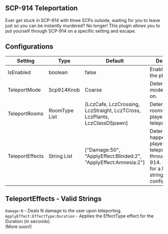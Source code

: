 ## SCP-914 Teleportation
Ever get stuck in SCP-914 with three SCPs outside, waiting for you to leave just so you can be instantly murdered? No longer! This plugin allows you to put yourself through SCP-914 on a specific setting and escape.

## Configurations
| Setting         | Type           | Default                                                                   | Description                                                                                                                 |
|-----------------|----------------|---------------------------------------------------------------------------|-----------------------------------------------------------------------------------------------------------------------------|
| IsEnabled       | boolean        | false                                                                     | Enables/Disables the plugin                                                                                                 |
| TeleportMode    | Scp914Knob     | Coarse                                                                    | Determines the mode to teleport on.                                                                                         |
| TeleportRooms   | RoomType List  | [LczCafe, LczCrossing, LczStraight, LczTCross, LczPlants, LczClassDSpawn] | Determines the rooms that players can teleport to.                                                                          |
| TeleportEffects | String List    | ["Damage:50", "ApplyEffect:Blinded:2",  "ApplyEffect:Amnesia:2"]          | Determines what happens to players upon teleporting through SCP-914. See below for a list of valid strings for this config. |

## TeleportEffects - Valid Strings
`Damage:N` - Deals N damage to the user upon teleporting.  
`ApplyEffect:EffectType:Duration` - Applies the EffectType effect for the Duration (in seconds).  
(More soon!)